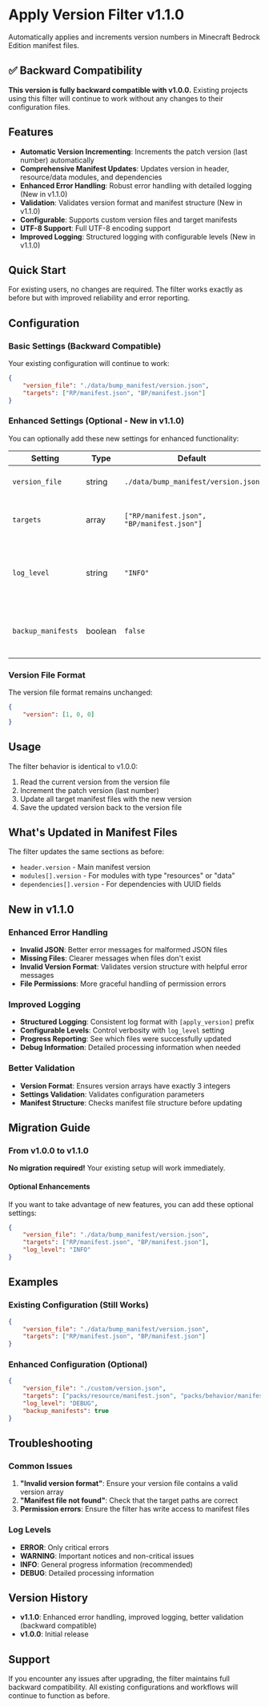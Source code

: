 # Apply Version Filter v1.1.0

Automatically applies and increments version numbers in Minecraft Bedrock Edition manifest files.

## ✅ Backward Compatibility

**This version is fully backward compatible with v1.0.0.** Existing projects using this filter will continue to work without any changes to their configuration files.

## Features

- **Automatic Version Incrementing**: Increments the patch version (last number) automatically
- **Comprehensive Manifest Updates**: Updates version in header, resource/data modules, and dependencies
- **Enhanced Error Handling**: Robust error handling with detailed logging (New in v1.1.0)
- **Validation**: Validates version format and manifest structure (New in v1.1.0)
- **Configurable**: Supports custom version files and target manifests
- **UTF-8 Support**: Full UTF-8 encoding support
- **Improved Logging**: Structured logging with configurable levels (New in v1.1.0)

## Quick Start

For existing users, no changes are required. The filter works exactly as before but with improved reliability and error reporting.

## Configuration

### Basic Settings (Backward Compatible)

Your existing configuration will continue to work:

```json
{
    "version_file": "./data/bump_manifest/version.json",
    "targets": ["RP/manifest.json", "BP/manifest.json"]
}
```

### Enhanced Settings (Optional - New in v1.1.0)

You can optionally add these new settings for enhanced functionality:

| Setting | Type | Default | Description |
|---------|------|---------|-------------|
| `version_file` | string | `./data/bump_manifest/version.json` | Path to version tracking file |
| `targets` | array | `["RP/manifest.json", "BP/manifest.json"]` | List of manifest files to update |
| `log_level` | string | `"INFO"` | Logging level (DEBUG, INFO, WARNING, ERROR) |
| `backup_manifests` | boolean | `false` | Whether to create backups before updating |

### Version File Format

The version file format remains unchanged:

```json
{
    "version": [1, 0, 0]
}
```

## Usage

The filter behavior is identical to v1.0.0:

1. Read the current version from the version file
2. Increment the patch version (last number)
3. Update all target manifest files with the new version
4. Save the updated version back to the version file

## What's Updated in Manifest Files

The filter updates the same sections as before:

- `header.version` - Main manifest version
- `modules[].version` - For modules with type "resources" or "data"
- `dependencies[].version` - For dependencies with UUID fields

## New in v1.1.0

### Enhanced Error Handling
- **Invalid JSON**: Better error messages for malformed JSON files
- **Missing Files**: Clearer messages when files don't exist
- **Invalid Version Format**: Validates version structure with helpful error messages
- **File Permissions**: More graceful handling of permission errors

### Improved Logging
- **Structured Logging**: Consistent log format with `[apply_version]` prefix
- **Configurable Levels**: Control verbosity with `log_level` setting
- **Progress Reporting**: See which files were successfully updated
- **Debug Information**: Detailed processing information when needed

### Better Validation
- **Version Format**: Ensures version arrays have exactly 3 integers
- **Settings Validation**: Validates configuration parameters
- **Manifest Structure**: Checks manifest file structure before updating

## Migration Guide

### From v1.0.0 to v1.1.0

**No migration required!** Your existing setup will work immediately.

#### Optional Enhancements

If you want to take advantage of new features, you can add these optional settings:

```json
{
    "version_file": "./data/bump_manifest/version.json",
    "targets": ["RP/manifest.json", "BP/manifest.json"],
    "log_level": "INFO"
}
```

## Examples

### Existing Configuration (Still Works)
```json
{
    "version_file": "./data/bump_manifest/version.json",
    "targets": ["RP/manifest.json", "BP/manifest.json"]
}
```

### Enhanced Configuration (Optional)
```json
{
    "version_file": "./custom/version.json",
    "targets": ["packs/resource/manifest.json", "packs/behavior/manifest.json"],
    "log_level": "DEBUG",
    "backup_manifests": true
}
```

## Troubleshooting

### Common Issues

1. **"Invalid version format"**: Ensure your version file contains a valid version array
2. **"Manifest file not found"**: Check that the target paths are correct
3. **Permission errors**: Ensure the filter has write access to manifest files

### Log Levels

- **ERROR**: Only critical errors
- **WARNING**: Important notices and non-critical issues
- **INFO**: General progress information (recommended)
- **DEBUG**: Detailed processing information

## Version History

- **v1.1.0**: Enhanced error handling, improved logging, better validation (backward compatible)
- **v1.0.0**: Initial release

## Support

If you encounter any issues after upgrading, the filter maintains full backward compatibility. All existing configurations and workflows will continue to function as before. 